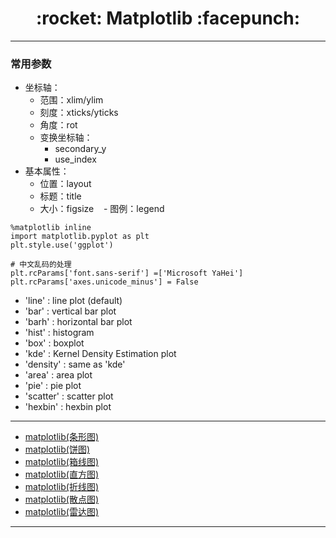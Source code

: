 <h1 align = "center">:rocket: Matplotlib :facepunch:</h1>

---
### 常用参数
- 坐标轴：
    - 范围：xlim/ylim
    - 刻度：xticks/yticks
    - 角度：rot
    - 变换坐标轴：
        - secondary_y
        - use_index
- 基本属性：
    - 位置：layout
    - 标题：title
    - 大小：figsize
    - 图例：legend
```
%matplotlib inline
import matplotlib.pyplot as plt
plt.style.use('ggplot')

# 中文乱码的处理
plt.rcParams['font.sans-serif'] =['Microsoft YaHei']
plt.rcParams['axes.unicode_minus'] = False
```

- 'line' : line plot (default)
- 'bar' : vertical bar plot
- 'barh' : horizontal bar plot
- 'hist' : histogram
- 'box' : boxplot
- 'kde' : Kernel Density Estimation plot
- 'density' : same as 'kde'
- 'area' : area plot
- 'pie' : pie plot
- 'scatter' : scatter plot
- 'hexbin' : hexbin plot


---
- [matplotlib(条形图)][1]
- [matplotlib(饼图)][2]
- [matplotlib(箱线图)][3]
- [matplotlib(直方图)][4]
- [matplotlib(折线图)][5]
- [matplotlib(散点图)][6]
- [matplotlib(雷达图)][7]



---
[1]: https://mp.weixin.qq.com/s?__biz=MzIxNjA2ODUzNg==&mid=2651435778&idx=1&sn=df430bcbaf2b285b47bdaf3fa6168405&chksm=8c73abd5bb0422c3c1b15639d63eb8677163a54f314059959edbe5340a19411ac8fcdd4f0f61&scene=21#wechat_redirect
[2]: https://mp.weixin.qq.com/s?__biz=MzIxNjA2ODUzNg==&mid=2651435782&idx=1&sn=56283c740c5f7b091abbde874061ece6&chksm=8c73abd1bb0422c720915adc56cc21b46a3433526946e82357f01799c0c6bc954bc756f42122&scene=21#wechat_redirect
[3]: https://mp.weixin.qq.com/s?__biz=MzIxNjA2ODUzNg==&mid=2651435787&idx=1&sn=f79ba08a1a0da7574fdf9fde4376b697&chksm=8c73abdcbb0422ca0f5ccc76e67032c13cc0c960ba921449b8c0da8bf55c0deb1b353c06ee63&scene=21#wechat_redirect
[4]: https://mp.weixin.qq.com/s?__biz=MzIxNjA2ODUzNg==&mid=2651435794&idx=1&sn=7dc745b1c4a732af1a05fdc7fb008f26&chksm=8c73abc5bb0422d35468036de663bb62abfaf04aca9224af0b5f028f3febf78b5c3f876733a4&scene=21#wechat_redirect
[5]: https://mp.weixin.qq.com/s?__biz=MzIxNjA2ODUzNg==&mid=2651435807&idx=1&sn=788a8baee32b69ad181a06557642ed2a&chksm=8c73abc8bb0422de3319686c3ea8b8fcc8bf9786e4ece52d063afe54ecbdcfa230623dfeb4b1&scene=21#wechat_redirect
[6]: https://mp.weixin.qq.com/s?__biz=MzIxNjA2ODUzNg==&mid=2651435814&idx=1&sn=c12e3113023f05e0cfafe637401923d6&chksm=8c73abf1bb0422e7c86f30de8249d53ed4b7d1be6bf7f52abc26d28985b40a48e330176d4d4b&scene=21#wechat_redirect
[7]: https://mp.weixin.qq.com/s/FnKnDk_e6PzVxyiJkyrnpg
